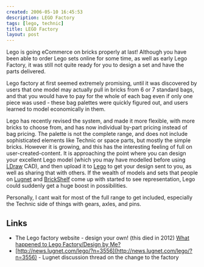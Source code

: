 ```yaml
---
created: 2006-05-10 16:45:53
description: LEGO Factory
tags: [lego, technic]
title: LEGO Factory
layout: post
---
```

Lego is going eCommerce on bricks properly at last! Although you have been able to order Lego sets online for some time, as well as early Lego Factory, it was still not quite ready for you to design a set and have the parts delivered.

Lego factory at first seemed extremely promising, until it was discovered by users that one model may actually pull in bricks from 6 or 7 standard bags, and that you would have to pay for the whole of each bag even if only one piece was used - these bag palettes were quickly figured out, and users learned to model economically in them.

Lego has recently revised the system, and made it more flexible, with more bricks to choose from, and has now individual by-part pricing instead of bag pricing. The palette is not the complete range, and does not include sophisticated elements like Technic or space parts, but mostly the simple bricks. However it is growing, and this has the interesting feeling of full on user-created-content. It is approaching the point where you can design your excellent Lego model (which you may have modelled before using [LDraw](/wiki/ldraw_system.html "The LDraw Lego CAD System") CAD), and then upload it to [Lego](/wiki/lego.html "The best known construction toy") to get your design sent to you, as well as sharing that with others. If the wealth of models and sets that people on [Lugnet](/wiki/lugnet.html "Lego Users Group Network") and [BrickShelf](/wiki/brickshelf.html "A gallery for Lego Creations") come up with started to see representation, Lego could suddenly get a huge boost in possibilities.

Personally, I cant wait for most of the full range to get included, especially the Technic side of things with gears, axles, and pins.

## Links

* The Lego factory website - design your own! (this died in 2012) [What happened to Lego Factory/Design by Me?](https://www.lego.com/en-gb/ldd/designbyme)
* [http://news.lugnet.com/lego/?n=3556](http://news.lugnet.com/lego/?n=3556) - Lugnet discussion thread on the change to the factory

